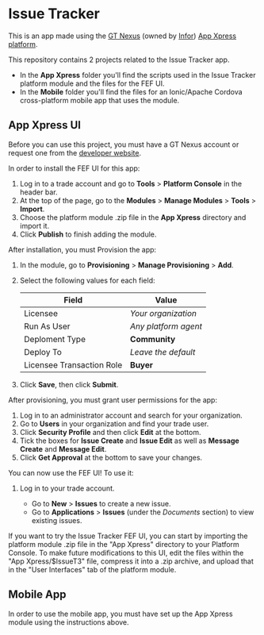Issue Tracker
=============

This is an app made using the [GT Nexus](http://www.gtnexus.com/) (owned by [Infor](http://www.infor.com/)) [App Xpress platform][1].

This repository contains 2 projects related to the Issue Tracker app.

* In the **App Xpress** folder you'll find the scripts used in the Issue Tracker platform module and the files for the FEF UI.
* In the **Mobile** folder you'll find the files for an Ionic/Apache Cordova cross-platform mobile app that uses the module.

App Xpress UI
-------------

Before you can use this project, you must have a GT Nexus account or request one from the [developer website][1].

In order to install the FEF UI for this app:

1. Log in to a trade account and go to **Tools** > **Platform Console** in the header bar.
2. At the top of the page, go to the **Modules** > **Manage Modules** > **Tools** > **Import**.
3. Choose the platform module .zip file in the **App Xpress** directory and import it.
5. Click **Publish** to finish adding the module.

After installation, you must Provision the app:

1. In the module, go to **Provisioning** > **Manage Provisioning** > **Add**.
2. Select the following values for each field:

   |Field                    |Value               |
   |-------------------------|--------------------|
   |Licensee                 |*Your organization* |
   |Run As User              |*Any platform agent*|
   |Deploment Type           |**Community**       |
   |Deploy To                |*Leave the default* |
   |Licensee Transaction Role|**Buyer**           |

3. Click **Save**, then click **Submit**.

After provisioning, you must grant user permissions for the app:

1. Log in to an administrator account and search for your organization.
2. Go to **Users** in your organization and find your trade user.
3. Click **Security Profile** and then click **Edit** at the bottom.
4. Tick the boxes for **Issue Create** and **Issue Edit** as well as **Message Create** and **Message Edit**.
5. Click **Get Approval** at the bottom to save your changes.

You can now use the FEF UI! To use it:

1. Log in to your trade account.

   * Go to **New** > **Issues** to create a new issue.
   * Go to **Applications** > **Issues** (under the *Documents* section) to view existing issues.

If you want to try the Issue Tracker FEF UI, you can start by importing the platform module .zip file in the "App Xpress" directory to your Platform Console.
To make future modifications to this UI, edit the files within the "App Xpress/$IssueT3" file, compress it into a .zip archive, and upload that in the "User Interfaces" tab of the platform module.

Mobile App
----------

In order to use the mobile app, you must have set up the App Xpress module using the instructions above.

[1]: https://developer.gtnexus.com/
